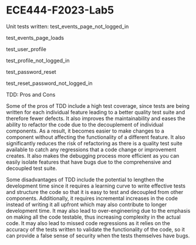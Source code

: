 # ECE444-F2023-Lab5
Unit tests written: 
test_events_page_not_logged_in

test_events_page_loads

test_user_profile

test_profile_not_logged_in

test_password_reset

test_reset_password_not_logged_in

TDD: Pros and Cons 

Some of the pros of TDD include a high test coverage, since tests are being written for each individual feature leading to a better quality test suite and therefore fewer defects. It also improves the maintainability and eases the ability to refactor the code due to the decouplement of individual components. As a result, it becomes easier to make changes to a component without affecting the functionality of a different feature. It also significantly reduces the risk of refactoring as there is a quality test suite available to catch any regressions that a code change or improvement creates. It also makes the debugging process more efficient as you can easily isolate features that have bugs due to the comprehensive and decoupled test suite. 


Some disadvantages of TDD include the potential to lengthen the development time since it requires a learning curve to write effective tests and structure the code so that it is easy to test and decoupled from other components. Additionally, it requires incremental increases in the code instead of writing it all upfront which may also contribute to longer development time. It may also lead to over-engineering due to the emphasis on making all the code testable, thus increasing complexity in the actual code. It may also lead to missed code regressions as it relies on the accuracy of the tests written to validate the functionality of the code, so it can provide a false sense of security when the tests themselves have bugs. 
